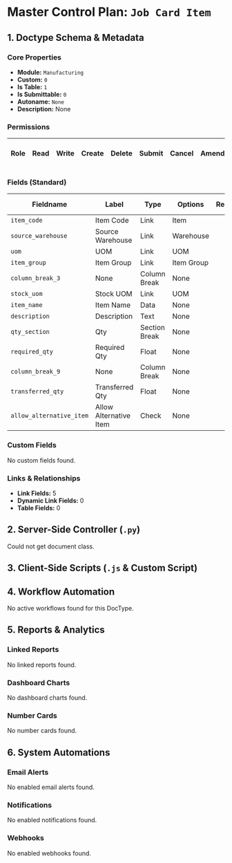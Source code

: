 # Master Control Plan: `Job Card Item`

## 1. Doctype Schema & Metadata

### Core Properties
- **Module:** `Manufacturing`
- **Custom:** `0`
- **Is Table:** `1`
- **Is Submittable:** `0`
- **Autoname:** `None`
- **Description:** None

### Permissions
| Role | Read | Write | Create | Delete | Submit | Cancel | Amend | Report | Import | Export | Print | Email | Share | Set User Perms |
|---|---|---|---|---|---|---|---|---|---|---|---|---|---|---|


### Fields (Standard)
| Fieldname | Label | Type | Options | Required | Hidden | Read Only | Default | Description |
|---|---|---|---|---|---|---|---|---|
| `item_code` | Item Code | Link | Item |  |  |  | None | None |
| `source_warehouse` | Source Warehouse | Link | Warehouse |  |  |  | None | None |
| `uom` | UOM | Link | UOM |  |  |  | None | None |
| `item_group` | Item Group | Link | Item Group |  |  | ✅ | None | None |
| `column_break_3` | None | Column Break | None |  |  |  | None | None |
| `stock_uom` | Stock UOM | Link | UOM |  |  |  | None | None |
| `item_name` | Item Name | Data | None |  |  | ✅ | None | None |
| `description` | Description | Text | None |  |  | ✅ | None | None |
| `qty_section` | Qty | Section Break | None |  |  |  | None | None |
| `required_qty` | Required Qty | Float | None |  |  |  | None | None |
| `column_break_9` | None | Column Break | None |  |  |  | None | None |
| `transferred_qty` | Transferred Qty | Float | None |  |  | ✅ | None | None |
| `allow_alternative_item` | Allow Alternative Item | Check | None |  |  |  | 0 | None |


### Custom Fields
No custom fields found.


### Links & Relationships
- **Link Fields:** 5
- **Dynamic Link Fields:** 0
- **Table Fields:** 0

## 2. Server-Side Controller (`.py`)
Could not get document class.


## 3. Client-Side Scripts (`.js` & Custom Script)




## 4. Workflow Automation
No active workflows found for this DocType.


## 5. Reports & Analytics
### Linked Reports
No linked reports found.


### Dashboard Charts
No dashboard charts found.


### Number Cards
No number cards found.


## 6. System Automations
### Email Alerts
No enabled email alerts found.


### Notifications
No enabled notifications found.


### Webhooks
No enabled webhooks found.
